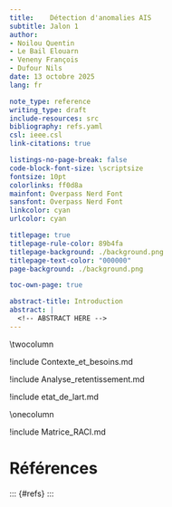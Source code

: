 ```yaml
---
title:    Détection d'anomalies AIS
subtitle: Jalon 1
author: 
- Noilou Quentin
- Le Bail Elouarn
- Veneny François
- Dufour Nils
date: 13 octobre 2025
lang: fr

note_type: reference
writing_type: draft
include-resources: src
bibliography: refs.yaml
csl: ieee.csl
link-citations: true

listings-no-page-break: false
code-block-font-size: \scriptsize
fontsize: 10pt
colorlinks: ff0d8a
mainfont: Overpass Nerd Font
sansfont: Overpass Nerd Font
linkcolor: cyan
urlcolor: cyan

titlepage: true
titlepage-rule-color: 89b4fa
titlepage-background: ./background.png
titlepage-text-color: "000000"
page-background: ./background.png

toc-own-page: true

abstract-title: Introduction
abstract: |
  <!-- ABSTRACT HERE -->
---
```


\twocolumn

!include Contexte_et_besoins.md

!include Analyse_retentissement.md


!include etat_de_lart.md

\onecolumn

!include Matrice_RACI.md

# Références

::: {#refs}
:::

